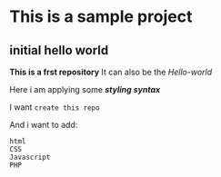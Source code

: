 # This is a sample project 
## initial hello world 

**This is a frst repository**
 It can also be the *Hello-world*
 
 Here i am applying some ***styling syntax***
 
 I want `create this repo`
 
 And i want to add: 
 
 ```
 html 
 CSS
 Javascript 
 PHP 
 ```

